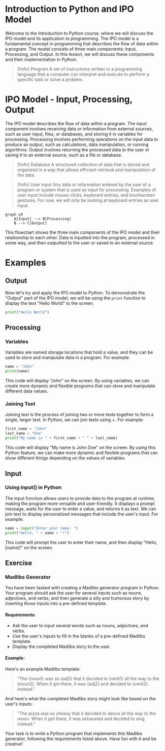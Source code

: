 # Introduction to Python and IPO Model

Welcome to the Introduction to Python course, where we will discuss the IPO model and its application to programming. The IPO model is a fundamental concept in programming that describes the flow of data within a program. The model consists of three main components: Input, Processing, and Output. In this lesson, we will discuss these components and their implementation in Python.

>[!info] Program
> A set of instructions written in a programming language that a computer can interpret and execute to perform a specific task or solve a problem.


# IPO Model - Input, Processing, Output

The IPO model describes the flow of data within a program. The input component involves receiving data or information from external sources, such as user input, files, or databases, and storing it in variables for processing. Processing involves performing operations on the input data to produce an output, such as calculations, data manipulation, or running algorithms. Output involves returning the processed data to the user or saving it to an external source, such as a file or database.

>[!info] Database
> A structured collection of data that is stored and organized in a way that allows efficient retrieval and manipulation of the data.

>[!info] User input
> Any data or information entered by the user of a program or system that is used as input for processing. Examples of user input include mouse clicks, keyboard entries, and touchscreen gestures. For now, we will only be looking at keyboard entries as user input.


```mermaid
graph LR
    A[Input] --> B[Processing]
    B --> C[Output]
```

This flowchart shows the three main components of the IPO model and their relationship to each other. Data is inputted into the program, processed in some way, and then outputted to the user or saved to an external source.

# Examples

## Output
Now let's try and apply the IPO model to Python. To demonstrate the "Output" part of the IPO model, we will be using the `print` function to display the text "Hello World" to the screen.

```python
print("Hello World")
```


## Processing

### Variables

Variables are named storage locations that hold a value, and they can be used to store and manipulate data in a program. For example:


```python
name = "John"
print(name)
```

This code will display "John" on the screen. By using variables, we can create more dynamic and flexible programs that can store and manipulate different data values.

### Joining Text

Joining text is the process of joining two or more texts together to form a single, larger text. In Python, we can join texts using +. For example:

```python
first_name = "John"
last_name = "Doe"
print("My name is " + first_name + " " + last_name)
```

This code will display "My name is John Doe" on the screen. By using this Python feature, we can make more dynamic and flexible programs that can show different things depending on the values of variables.

## Input

### Using input() in Python

The input function allows users to provide data to the program at runtime, making the program more versatile and user-friendly. It displays a prompt message, waits for the user to enter a value, and returns it as text. We can join text to display personalized messages that include the user's input. For example:


```python
name = input("Enter your name: ")
print("Hello, " + name + "!")
```

This code will prompt the user to enter their name, and then display "Hello, [name]!" on the screen.

## Exercise

### Madlibs Generator

You have been tasked with creating a Madlibs generator program in Python. Your program should ask the user for several inputs such as nouns, adjectives, and verbs, and then generate a silly and humorous story by inserting those inputs into a pre-defined template.

#### Requirements:
- Ask the user to input several words such as nouns, adjectives, and verbs.
- Use the user's inputs to fill in the blanks of a pre-defined Madlibs template.
- Display the completed Madlibs story to the user.

#### Example:
Here's an example Madlibs template:

> "The {noun1} was so {adj1} that it decided to {verb1} all the way to the {noun2}. When it got there, it was {adj2} and decided to {verb2} instead."

And here's what the completed Madlibs story might look like based on the user's inputs:

> "The pizza was so cheesy that it decided to dance all the way to the moon. When it got there, it was exhausted and decided to sing instead."

Your task is to write a Python program that implements this Madlibs generator, following the requirements listed above. Have fun with it and be creative!